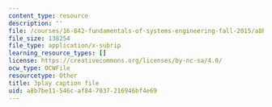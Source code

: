 ```yaml
---
content_type: resource
description: ''
file: /courses/16-842-fundamentals-of-systems-engineering-fall-2015/a8b7be11546caf847037216946bf4e69_d44SDevJYR0.srt
file_size: 138254
file_type: application/x-subrip
learning_resource_types: []
license: https://creativecommons.org/licenses/by-nc-sa/4.0/
ocw_type: OCWFile
resourcetype: Other
title: 3play caption file
uid: a8b7be11-546c-af84-7037-216946bf4e69
---
```

